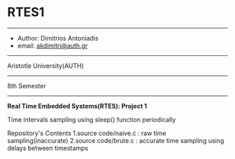# RTES1
*******************************************
* Author: Dimitrios Antoniadis            
* email: akdimitri@auth.gr                
*******************************************
Aristotle University(AUTH) 
*******************************************
8th Semester 
*******************************************


**Real Time Embedded Systems(RTES): Project 1**

Time intervals sampling using sleep() function periodically 

Repository's Contents
1.source code/naive.c : raw time sampling(inaccurate)
2.source code/brute.c : accurate time sampling using delays between timestamps
